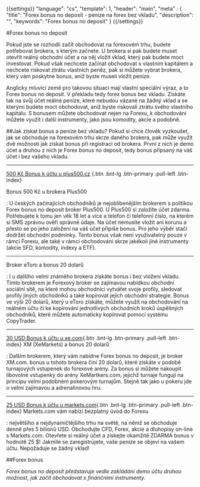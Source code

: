 {{settings}}
  "language": "cs",
  "template": 1,
  "header": "main",
  "meta" : {
    "title": "Forex bonus no deposit - peníze na forex bez vkladu",
    "description": "",
    "keywords": "Forex bonus no deposit"
  }
{{/settings}}

#Forex bonus no deposit

Pokud jste se rozhodli začít obchodovat na forexovém trhu, budete potřebovat brokera, s kterým začnete. U brokera si pak budete muset otevřít reálný obchodní účet a na něj vložit vklad, který pak budete moct investovat. Pokud však nechcete začínat obchodovat s vlastním kapitálem a nechcete riskovat ztrátu vlastních peněz, pak si můžete vybrat brokera, který vám poskytne bonus, aniž byste museli vložit peníze. 

Anglicky mluvící země pro takovou situaci mají vlastní speciální výraz, a to Forex bonus no deposit. V překladu tedy forex bonus bez vkladu. Získáte tak na svůj účet reálné peníze, které nebudou vázané na žádný vklad a se kterými budete moct obchodovat, aniž byste riskovali ztrátu svého vlastního kapitálu.
S bonusem můžete obchodovat nejen na Forexu, k obchodování můžete využít i další instrumenty, jako jsou komodity, akcie a podobně.

##Jak získat bonus a peníze bez vkladu?
Pokud si chce člověk vyzkoušet, jak se obchoduje na forexovém trhu skrze daného brokera, pak může využít dvě možnosti jak získat bonus při registraci od brokera. První z nich je demo účet a druhou z nich je Forex bonus no deposit, tedy bonus připsaný na váš účet i bez vašeho vkladu.

- - -
[500 Kč Bonus k účtu u plus500.cz](http://blog.forexsrovnavac.cz/plus500cz "Registrace") {.btn .bnt-lg .btn-primary .pull-left .btn-index}

Bonus 500 Kč u brokera Plus500

:   U českých začínajících obchodníků je nejoblíbenějším brokerem s politikou Forex bonus no deposit broker Plus500. U Plus500 si založíte účet zdarma. Potřebujete k tomu jen věk 18 let a více a telefon či telefonní číslo, na kterém si SMS zprávou ověří správné údaje. Na účet nemusíte vložit ani korunu a přesto se po jeho založení na váš účet připíše bonus. Pro jeho výběr stačí dodržet obchodní podmínky. Tento bonus však není využivatelný pouze v rámci Forexu, ale také v rámci obchodování skrze jakékoli jiné instrumenty (akcie SFD, komodity, indexy a ETF).

- - -

Broker eToro a bonus 20 dolarů

:   I u dalšího velmi známého brokera získáte bonus i bez vložení vkladu. Tímto brokerem je Forexový broker se zajímavou nabídkou obchodní sociální sítě, na které mohou obchodníci vytvářet svoje profily, sledovat profily jiných obchodníků a také kopírovat jejich obchodní strategie.
Bonus ve výši 20 dolarů, který u eToro získáte, můžete využít na obchodování na reálném účtu či ke kopírování jednotlivých obchodních kroků úspěšných obchodníků, které můžete automaticky kopírovat pomocí systému CopyTrader.
- - -
[30 USD Bonus k účtu u xe.com](http://clicks.pipaffiliates.com/afs/come.php?cid=46271&ctgid=17&atype=1&langcode=en&brandid=3 "Registrace"){.btn .bnt-lg .btn-primary .pull-left .btn-index} XM (XeMarkets) a bonus 20 dolarů

:   Dalším brokerem, který vám nabídne Forex bonus no deposit, je broker XM.com. bonus u tohoto brokera činí 20 dolarů, které získáte v podobě turnajových vstupenek do forexové arény.
Za bonus si můžete nakoupit libovolné vstupenky do arény XeMartkers.com, jejichž turnaje fungují na principu velmi podobném pokerovým turnajům. Stejně tak jako u pokeru jde o velmi zajímavou a adrenalinovou hru.
- - -
[25 USD Bonus k účtu u markets.com](http://blog.forexsrovnavac.cz/plus500cz "Registrace"){.btn .bnt-lg .btn-primary .pull-left .btn-index} Markets.com vám nabízí bezplatný úvod do Forexu

:  největšího a nejdynamičtějšího trhu na světě, na němž se obchoduje denně přes 5 bilionů USD. Obchodujte CFD, Forex, akcie a dluhopisy on-line s Markets.com. Otevřete si reálný účet a získejte okamžitě ZDARMA bonus v hodnotě 25 $!
Jakmile se zaregistrujete, vaše peníze se objeví na vašem účtu. Nepožaduje se žádný vklad!

##Forex bonus

*Forex bonus no deposit představuje vedle zakládání demo účtu druhou možnost, jak začít obchodovat s finančními instrumenty.*




